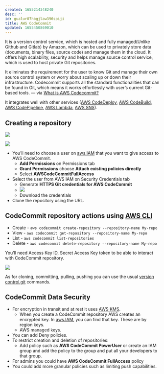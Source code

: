 ```yaml
---
created: 1655214348240
desc: ''
id: gualur07hbgjlaw396spiji
title: AWS CodeCommit
updated: 1655450869010
---
```

   
It is a version control service, which is hosted and fully managed(Unlike Github and Gitlab) by Amazon, which can be used to privately store data (documents, binary files, source code) and manage them in the cloud. It offers high scalability, security and helps manage source control service, which is used to host private Git repositories.   
   
It eliminates the requirement for the user to know Git and manage their own source control system or worry about scaling up or down their infrastructure. Codecommit supports all the standard functionalities that can be found in Git, which means it works effortlessly with user’s current Git-based tools. — via [What is AWS Codecommit?](https://www.knowledgehut.com/tutorials/aws/aws-codecommit)   
   
It integrates well with other services ([AWS CodeDeploy](../devlog/AWS%20CodeDeploy.md), [AWS CodeBuild](../devlog/AWS%20CodeBuild.md), [AWS CodePipeline](../devlog/AWS%20CodePipeline.md), [AWS Lambda](../devlog/AWS%20Lambda.md), [AWS SNS](/not_created.md)).   
   
## Creating a repository   
   
![](https://res.cloudinary.com/zubayr/image/upload/v1655274009/wiki/mkc6bm8oka3kwfrjncen.png)   
   
![](https://res.cloudinary.com/zubayr/image/upload/v1655273410/wiki/n419mau6b1vl7llmeq0d.png)   
   
   
- You’ll need to choose a user on [aws.IAM](../devlog/aws.IAM.md) that you want to give access to AWS CodeCommit.   
  - **Add Permissions** on Permissions tab   
  - **Grant Permissions** choose **Attach existing policies directly**   
  - Select **AWSCodeCommitFullAccess**   
- Select the user from AWS IAM on Security Credentials tab   
  - Generate **HTTPS Git credentials for AWS CodeCommit**   
  - ![](https://res.cloudinary.com/zubayr/image/upload/v1655273772/wiki/expmhzqs48qypcd0abeg.png)   
  - Download the credentials   
- Clone the repository using the URL.   
   
## CodeCommit repository actions using [AWS CLI](/not_created.md)   
   
   
- Create - `aws codecommit create-repository --repository-name My-repo`   
- View - `aws codecommit get-repository --repository-name My-repo`   
- List - `aws codecommit list-repositories`   
- Delete - `aws codecommit delete-repository --repository-name My-repo`   
   
You’ll need Access Key ID, Secret Access Key token to be able to interact with CodeCommit repository.   
   
![](https://res.cloudinary.com/zubayr/image/upload/v1655446842/wiki/eh6bwxpaa5a4bc4autgb.png)   
   
As for cloning, committing, pulling, pushing you can use the usual [version control.git](../devlog/version%20control.git.md) commands.   
   
## CodeCommit Data Security   
   
   
- For encryption in transit and at rest it uses [AWS KMS](../devlog/AWS%20KMS.md).   
  - When you create a CodeCommit repository AWS creates an encrypted key. In [aws.IAM](../devlog/aws.IAM.md), you can find that key. These are by region keys.   
  - AWS managed keys.   
- You can add Deny policies.   
- To restrict creation and deletion of repositories:   
  - Add policy such as **AWS CodeCommit PowerUser** or create an IAM group and add the policy to the group and put all your developers to that group.   
- For admins you could have **AWS CodeCommit FullAccess** policy   
- You could add more granular policies such as limiting push capabilities.